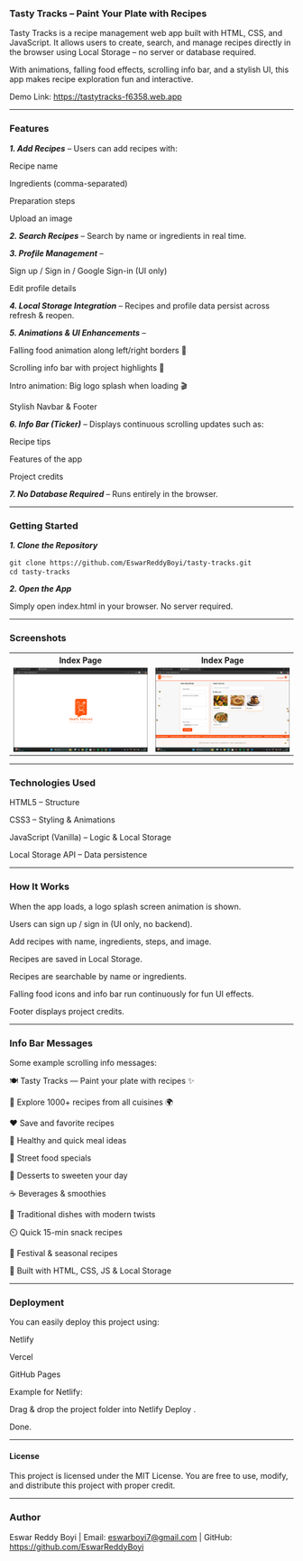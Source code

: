 ### Tasty Tracks – Paint Your Plate with Recipes

Tasty Tracks is a recipe management web app built with HTML, CSS, and JavaScript.
It allows users to create, search, and manage recipes directly in the browser using Local Storage – no server or database required.

With animations, falling food effects, scrolling info bar, and a stylish UI, this app makes recipe exploration fun and interactive.

Demo Link: https://tastytracks-f6358.web.app

-------------------

### Features

***1. Add Recipes*** – Users can add recipes with:

Recipe name

Ingredients (comma-separated)

Preparation steps

Upload an image

***2. Search Recipes*** – Search by name or ingredients in real time.

***3. Profile Management*** –

Sign up / Sign in / Google Sign-in (UI only)

Edit profile details

***4. Local Storage Integration*** – Recipes and profile data persist across refresh & reopen.

***5. Animations & UI Enhancements*** –

Falling food animation along left/right borders 🍕

Scrolling info bar with project highlights 📢

Intro animation: Big logo splash when loading 🎬

Stylish Navbar & Footer

***6. Info Bar (Ticker)*** – Displays continuous scrolling updates such as:

Recipe tips

Features of the app

Project credits

***7. No Database Required*** – Runs entirely in the browser.

------------------

### Getting Started

***1. Clone the Repository***
```
git clone https://github.com/EswarReddyBoyi/tasty-tracks.git
cd tasty-tracks
```

***2. Open the App***

Simply open index.html in your browser. No server required.

----------------

### Screenshots

<table>
  <tr>
    <th> Index Page</th>
    <th> Index Page</th>
  </tr>
  <tr>
    <td><img src="images/index1.png" width="370"/> </td>
    <td><img src="images/index2.png" width="370"/> </td>
  </tr>
</table>

----------------

### Technologies Used

HTML5 – Structure

CSS3 – Styling & Animations

JavaScript (Vanilla) – Logic & Local Storage

Local Storage API – Data persistence

----------

### How It Works

When the app loads, a logo splash screen animation is shown.

Users can sign up / sign in (UI only, no backend).

Add recipes with name, ingredients, steps, and image.

Recipes are saved in Local Storage.

Recipes are searchable by name or ingredients.

Falling food icons and info bar run continuously for fun UI effects.

Footer displays project credits.

---------

### Info Bar Messages

Some example scrolling info messages:

🍽️ Tasty Tracks — Paint your plate with recipes ✨

📖 Explore 1000+ recipes from all cuisines 🌍

❤️ Save and favorite recipes

🥗 Healthy and quick meal ideas

🍕 Street food specials

🍰 Desserts to sweeten your day

☕ Beverages & smoothies

🥘 Traditional dishes with modern twists

⏲️ Quick 15-min snack recipes

🎉 Festival & seasonal recipes

🚀 Built with HTML, CSS, JS & Local Storage

-----------

### Deployment

You can easily deploy this project using:

Netlify

Vercel

GitHub Pages

Example for Netlify:

Drag & drop the project folder into Netlify Deploy
.

Done.

---------

#### License

This project is licensed under the MIT License.
You are free to use, modify, and distribute this project with proper credit.

-----------

### Author

Eswar Reddy Boyi |
Email: eswarboyi7@gmail.com |
 GitHub: https://github.com/EswarReddyBoyi
